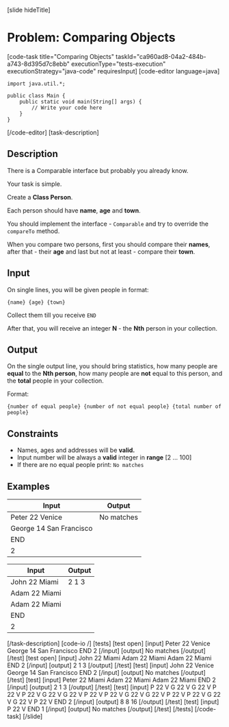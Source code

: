 [slide hideTitle]
# Problem: Comparing Objects
[code-task title="Comparing Objects" taskId="ca960ad8-04a2-484b-a743-8d395d7c8ebb" executionType="tests-execution" executionStrategy="java-code" requiresInput]
[code-editor language=java]
```
import java.util.*;

public class Main {
    public static void main(String[] args) {
        // Write your code here
    }
}
```
[/code-editor]
[task-description]
## Description
There is a Comparable interface but probably you already know.

Your task is simple.

Create a **Class Person**.

Each person should have **name**, **age** and **town**.

You should implement the interface - `Comparable` and try to override the `compareTo` method.

When you compare two persons, first you should compare their **names**, after that - their **age** and last but not at least - compare their **town**.


## Input
On single lines, you will be given people in format:

`{name} {age} {town}`

Collect them till you receive `END`

After that, you will receive an integer **N** - the **Nth** person in your collection.

## Output
On the single output line, you should bring statistics, how many people are **equal** to the **Nth person**, how many people are **not** equal to this person, and the **total** people in your collection.

Format:

`{number of equal people} {number of not equal people} {total number of people}`

## Constraints
- Names, ages and addresses will be **valid.**
- Input number will be always а **valid** integer in **range** [2 ... 100]
- If there are no equal people print: `No matches`

## Examples
| **Input** | **Output** |
| --- | --- |
| Peter 22 Venice | No matches |
| George 14 San Francisco |  |
| END |  |
| 2 |  |

| **Input** | **Output** |
| --- | --- |
| John 22 Miami | 2 1 3 |
| Adam 22 Miami |  |
| Adam 22 Miami |  |
| END |  |
| 2 |  |

[/task-description]
[code-io /]
[tests]
[test open]
[input]
Peter 22 Venice
George 14 San Francisco
END
2
[/input]
[output]
No matches
[/output]
[/test]
[test open]
[input]
John 22 Miami
Adam 22 Miami
Adam 22 Miami
END
2
[/input]
[output]
2 1 3
[/output]
[/test]
[test]
[input]
John 22 Venice
George 14 San Francisco
END
2
[/input]
[output]
No matches
[/output]
[/test]
[test]
[input]
Peter 22 Miami
Adam 22 Miami
Adam 22 Miami
END
2
[/input]
[output]
2 1 3
[/output]
[/test]
[test]
[input]
P 22 V
G 22 V
G 22 V
P 22 V
P 22 V
G 22 V
G 22 V
P 22 V
P 22 V
G 22 V
G 22 V
P 22 V
P 22 V
G 22 V
G 22 V
P 22 V
END
2
[/input]
[output]
8 8 16
[/output]
[/test]
[test]
[input]
P 22 V
END
1
[/input]
[output]
No matches
[/output]
[/test]
[/tests]
[/code-task]
[/slide]